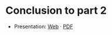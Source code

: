 # Conclusion to part 2

- Presentation:
  [Web](https://heig-vd-dai-course.github.io/heig-vd-dai-course/18-conclusion-to-part-2/)
  ·
  [PDF](https://heig-vd-dai-course.github.io/heig-vd-dai-course/18-conclusion-to-part-2/18-conclusion-to-part-2-presentation.pdf)

